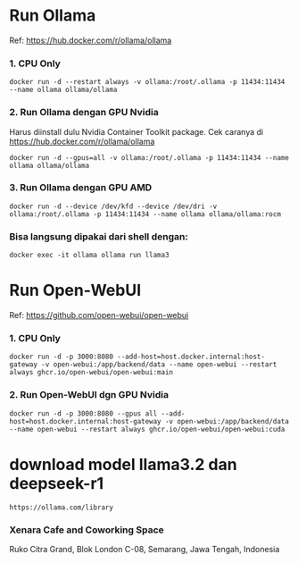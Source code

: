 # Run Ollama
Ref: https://hub.docker.com/r/ollama/ollama

### 1. CPU Only
```
docker run -d --restart always -v ollama:/root/.ollama -p 11434:11434 --name ollama ollama/ollama
```

### 2. Run Ollama dengan GPU Nvidia
Harus diinstall dulu Nvidia Container Toolkit package. Cek caranya di https://hub.docker.com/r/ollama/ollama

```
docker run -d --gpus=all -v ollama:/root/.ollama -p 11434:11434 --name ollama ollama/ollama
```

### 3. Run Ollama dengan GPU AMD

```
docker run -d --device /dev/kfd --device /dev/dri -v ollama:/root/.ollama -p 11434:11434 --name ollama ollama/ollama:rocm
```

### Bisa langsung dipakai dari shell dengan:

```
docker exec -it ollama ollama run llama3
```



# Run Open-WebUI
Ref: https://github.com/open-webui/open-webui

### 1. CPU Only

```
docker run -d -p 3000:8080 --add-host=host.docker.internal:host-gateway -v open-webui:/app/backend/data --name open-webui --restart always ghcr.io/open-webui/open-webui:main
```

### 2. Run Open-WebUI dgn GPU Nvidia

```
docker run -d -p 3000:8080 --gpus all --add-host=host.docker.internal:host-gateway -v open-webui:/app/backend/data --name open-webui --restart always ghcr.io/open-webui/open-webui:cuda
```



# download model llama3.2 dan deepseek-r1

```
https://ollama.com/library
```



### Xenara Cafe and Coworking Space
Ruko Citra Grand, Blok London C-08, Semarang, Jawa Tengah, Indonesia
